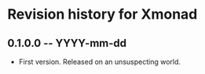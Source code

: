 # Revision history for Xmonad

## 0.1.0.0 -- YYYY-mm-dd

* First version. Released on an unsuspecting world.

